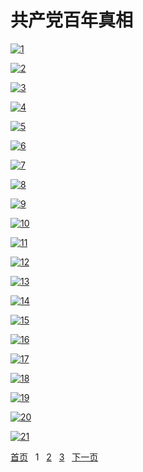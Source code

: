 # 共产党百年真相

[![1](https://cloud.githubusercontent.com/assets/18081243/24590664/e9913732-17b6-11e7-8afb-11af762045a5.png)](https://d1uvgy0lcmmygf.cloudfront.net/pdf/bngcd/All/1.pdf)

[![2](https://cloud.githubusercontent.com/assets/18081243/24590665/e9a37884-17b6-11e7-920e-37cca68f3c38.png)](https://d1uvgy0lcmmygf.cloudfront.net/pdf/bngcd/All/2.pdf)

[![3](https://cloud.githubusercontent.com/assets/18081243/24590669/e9ab5608-17b6-11e7-90de-2873f3b49437.png)](https://d1uvgy0lcmmygf.cloudfront.net/pdf/bngcd/All/3.pdf)

[![4](https://cloud.githubusercontent.com/assets/18081243/24590666/e9aa8052-17b6-11e7-910c-9dee1adfd3ab.png)](https://d1uvgy0lcmmygf.cloudfront.net/pdf/bngcd/All/4.pdf)

[![5](https://cloud.githubusercontent.com/assets/18081243/24590668/e9ab12ec-17b6-11e7-8331-be4e7d2b3b88.png)](https://d1uvgy0lcmmygf.cloudfront.net/pdf/bngcd/All/5.pdf)

[![6](https://cloud.githubusercontent.com/assets/18081243/24590667/e9ab0644-17b6-11e7-8fdf-3f82bb07bdeb.png)](https://d1uvgy0lcmmygf.cloudfront.net/pdf/bngcd/All/6.pdf)

[![7](https://cloud.githubusercontent.com/assets/18081243/24938706/772c24c8-1efe-11e7-8693-ae1d206a8d25.png)](https://d1uvgy0lcmmygf.cloudfront.net/pdf/bngcd/All/7.pdf)

[![8](https://cloud.githubusercontent.com/assets/18081243/24938707/77436e76-1efe-11e7-8fa3-f1a278d08568.png)](https://d1uvgy0lcmmygf.cloudfront.net/pdf/bngcd/All/8.pdf)

[![9](https://cloud.githubusercontent.com/assets/18081243/24938708/775c0bd4-1efe-11e7-85b3-903c7294b549.png)](https://d1uvgy0lcmmygf.cloudfront.net/pdf/bngcd/All/9.pdf)

[![10](https://cloud.githubusercontent.com/assets/18081243/24938709/777459f0-1efe-11e7-9e0a-ac3a2028b2ba.png)](https://d1uvgy0lcmmygf.cloudfront.net/pdf/bngcd/All/10.pdf)

[![11](https://cloud.githubusercontent.com/assets/18081243/24938710/778ddd12-1efe-11e7-831b-6846e3bbbcaa.png)](https://d1uvgy0lcmmygf.cloudfront.net/pdf/bngcd/All/11.pdf)

[![12](https://cloud.githubusercontent.com/assets/18081243/24938711/77a6e96a-1efe-11e7-8afe-6e4bcd64011c.png)](https://d1uvgy0lcmmygf.cloudfront.net/pdf/bngcd/All/12.pdf)

[![13](https://cloud.githubusercontent.com/assets/18081243/24938712/77c30bd6-1efe-11e7-98bc-401bd9027064.png)](https://d1uvgy0lcmmygf.cloudfront.net/pdf/bngcd/All/13.pdf)

[![14](https://cloud.githubusercontent.com/assets/18081243/24938714/77c79d22-1efe-11e7-8f92-9750e261b942.png)](https://d1uvgy0lcmmygf.cloudfront.net/pdf/bngcd/All/14.pdf)

[![15](https://cloud.githubusercontent.com/assets/18081243/24938713/77c70f1a-1efe-11e7-8836-497ae1b0cb73.png)](https://d1uvgy0lcmmygf.cloudfront.net/pdf/bngcd/All/15.pdf)

[![16](https://cloud.githubusercontent.com/assets/18081243/24938716/77c997a8-1efe-11e7-9d0b-56dcfac26481.png)](https://d1uvgy0lcmmygf.cloudfront.net/pdf/bngcd/All/16.pdf)

[![17](https://cloud.githubusercontent.com/assets/18081243/24938715/77c8c36e-1efe-11e7-9b8f-4967afb49543.png)](https://d1uvgy0lcmmygf.cloudfront.net/pdf/bngcd/All/17.pdf)

[![18](https://cloud.githubusercontent.com/assets/18081243/24938717/77cc6078-1efe-11e7-8a54-97911d585666.png)](https://d1uvgy0lcmmygf.cloudfront.net/pdf/bngcd/All/18.pdf)

[![19](https://cloud.githubusercontent.com/assets/18081243/24938720/77e28a1a-1efe-11e7-88da-f8201acfb5bc.png)](https://d1uvgy0lcmmygf.cloudfront.net/pdf/bngcd/All/19.pdf)

[![20](https://cloud.githubusercontent.com/assets/18081243/24938718/77defc56-1efe-11e7-9665-4f928245e653.png)](https://d1uvgy0lcmmygf.cloudfront.net/pdf/bngcd/All/20.pdf)

[![21](https://cloud.githubusercontent.com/assets/18081243/24938719/77dfda7c-1efe-11e7-816c-ea3d4d6eb96c.png)](https://d1uvgy0lcmmygf.cloudfront.net/pdf/bngcd/All/21.pdf)

[首页](https://github.com/xjy16/BaiNianCCP/blob/master/ArticleList/articleList1.md)&nbsp;&nbsp; 1&nbsp;&nbsp; [2](https://github.com/xjy16/BaiNianCCP/blob/master/ArticleList/articleList2.md)&nbsp;&nbsp; [3](https://github.com/xjy16/BaiNianCCP/blob/master/ArticleList/articleList3.md)&nbsp;&nbsp; [下一页](https://github.com/xjy16/BaiNianCCP/blob/master/ArticleList/articleList2.md) 
